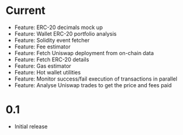 # Current 

- Feature: ERC-20 decimals mock up
- Feature: Wallet ERC-20 portfolio analysis
- Feature: Solidity event fetcher
- Feature: Fee estimator
- Feature: Fetch Uniswap deployment from on-chain data
- Feature: Fetch ERC-20 details
- Feature: Gas estimator
- Feature: Hot wallet utilities
- Feature: Monitor success/fail execution of transactions in parallel
- Feature: Analyse Uniswap trades to get the price and fees paid

# 0.1

- Initial release